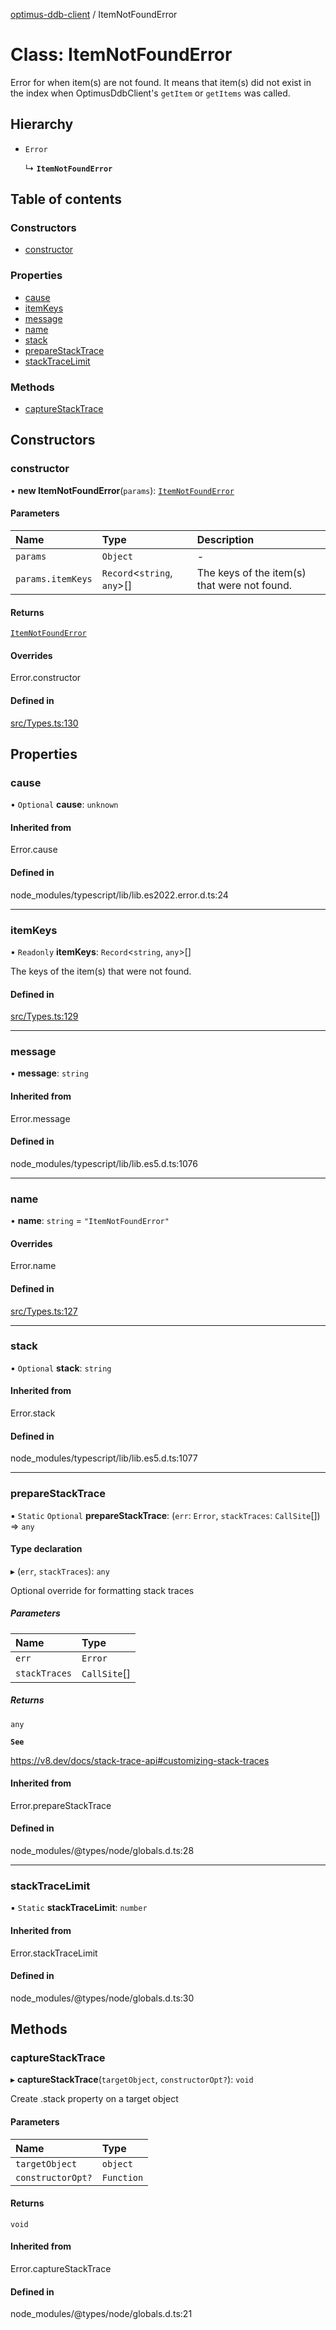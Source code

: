 [optimus-ddb-client](../index.md) / ItemNotFoundError

# Class: ItemNotFoundError

Error for when item(s) are not found. It means that item(s) did not exist in the index when
OptimusDdbClient's `getItem` or `getItems` was called.

## Hierarchy

- `Error`

  ↳ **`ItemNotFoundError`**

## Table of contents

### Constructors

- [constructor](ItemNotFoundError.md#constructor)

### Properties

- [cause](ItemNotFoundError.md#cause)
- [itemKeys](ItemNotFoundError.md#itemkeys)
- [message](ItemNotFoundError.md#message)
- [name](ItemNotFoundError.md#name)
- [stack](ItemNotFoundError.md#stack)
- [prepareStackTrace](ItemNotFoundError.md#preparestacktrace)
- [stackTraceLimit](ItemNotFoundError.md#stacktracelimit)

### Methods

- [captureStackTrace](ItemNotFoundError.md#capturestacktrace)

## Constructors

### constructor

• **new ItemNotFoundError**(`params`): [`ItemNotFoundError`](ItemNotFoundError.md)

#### Parameters

| Name | Type | Description |
| :------ | :------ | :------ |
| `params` | `Object` | - |
| `params.itemKeys` | `Record`\<`string`, `any`\>[] | The keys of the item(s) that were not found. |

#### Returns

[`ItemNotFoundError`](ItemNotFoundError.md)

#### Overrides

Error.constructor

#### Defined in

[src/Types.ts:130](https://github.com/paulbarmstrong/optimus-ddb-client/blob/main/src/Types.ts#L130)

## Properties

### cause

• `Optional` **cause**: `unknown`

#### Inherited from

Error.cause

#### Defined in

node_modules/typescript/lib/lib.es2022.error.d.ts:24

___

### itemKeys

• `Readonly` **itemKeys**: `Record`\<`string`, `any`\>[]

The keys of the item(s) that were not found.

#### Defined in

[src/Types.ts:129](https://github.com/paulbarmstrong/optimus-ddb-client/blob/main/src/Types.ts#L129)

___

### message

• **message**: `string`

#### Inherited from

Error.message

#### Defined in

node_modules/typescript/lib/lib.es5.d.ts:1076

___

### name

• **name**: `string` = `"ItemNotFoundError"`

#### Overrides

Error.name

#### Defined in

[src/Types.ts:127](https://github.com/paulbarmstrong/optimus-ddb-client/blob/main/src/Types.ts#L127)

___

### stack

• `Optional` **stack**: `string`

#### Inherited from

Error.stack

#### Defined in

node_modules/typescript/lib/lib.es5.d.ts:1077

___

### prepareStackTrace

▪ `Static` `Optional` **prepareStackTrace**: (`err`: `Error`, `stackTraces`: `CallSite`[]) => `any`

#### Type declaration

▸ (`err`, `stackTraces`): `any`

Optional override for formatting stack traces

##### Parameters

| Name | Type |
| :------ | :------ |
| `err` | `Error` |
| `stackTraces` | `CallSite`[] |

##### Returns

`any`

**`See`**

https://v8.dev/docs/stack-trace-api#customizing-stack-traces

#### Inherited from

Error.prepareStackTrace

#### Defined in

node_modules/@types/node/globals.d.ts:28

___

### stackTraceLimit

▪ `Static` **stackTraceLimit**: `number`

#### Inherited from

Error.stackTraceLimit

#### Defined in

node_modules/@types/node/globals.d.ts:30

## Methods

### captureStackTrace

▸ **captureStackTrace**(`targetObject`, `constructorOpt?`): `void`

Create .stack property on a target object

#### Parameters

| Name | Type |
| :------ | :------ |
| `targetObject` | `object` |
| `constructorOpt?` | `Function` |

#### Returns

`void`

#### Inherited from

Error.captureStackTrace

#### Defined in

node_modules/@types/node/globals.d.ts:21
